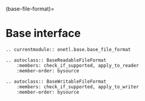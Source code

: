 (base-file-format)=

# Base interface

```{eval-rst}
.. currentmodule:: onetl.base.base_file_format
```

```{eval-rst}
.. autoclass:: BaseReadableFileFormat
    :members: check_if_supported, apply_to_reader
    :member-order: bysource
```

```{eval-rst}
.. autoclass:: BaseWritableFileFormat
    :members: check_if_supported, apply_to_writer
    :member-order: bysource
```
